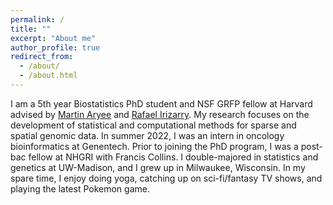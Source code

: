 ```yaml
---
permalink: /
title: ""
excerpt: "About me"
author_profile: true
redirect_from: 
  - /about/
  - /about.html
---
```


I am a 5th year Biostatistics PhD student and NSF GRFP fellow at Harvard advised 
by [Martin Aryee](https://www.aryeelab.org/) and [Rafael Irizarry](http://rafalab.dfci.harvard.edu/). 
My research focuses on the development of 
statistical and  computational methods for sparse and spatial genomic data. 
In summer 2022, I was an intern in oncology bioinformatics at Genentech. 
Prior to joining the PhD
program, I was a post-bac fellow at NHGRI with Francis Collins. I double-majored
in statistics and genetics at UW-Madison, and I grew up in Milwaukee, Wisconsin. 
In my spare time, I enjoy doing yoga, catching up on sci-fi/fantasy TV shows, and playing the 
latest Pokemon game.

